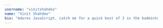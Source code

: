 ```yaml
---
username: "vinitshahdeo"
name: "Vinit Shahdeo"
bio: "Adores JavaScript, catch me for a quick best of 3 in the badminton court"
---
```

